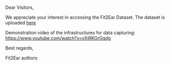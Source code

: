 Dear Visitors,

We appreciate your interest in accessing the Fit2Ear Dataset. The dataset is uploaded [here](https://www.radar-service.eu/radar/en/dataset/LuEUQApwxQrvGfKm?token=SYlvgUzVOkJKorIUJICw#)

Demonstration video of the infrastructures for data capturing: https://www.youtube.com/watch?v=yXiRKGrGgdg

Best regards,

Fit2Ear authors
